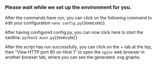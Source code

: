 ### Please wait while we set up the environment for you.  

After the commands have run, you can click on the following command to edit your configuration `nano config.py`{{execute}}.  

After having configured config.py, you can now click here to start the sardina: `python3 main.py`{{execute}}

After the script has run successfully, you can click on the + tab at the top, then "View HTTP port 80 on Host 1" to open the `nginx` web browser in another browser tab, where you can see the generated .svg graphs.
